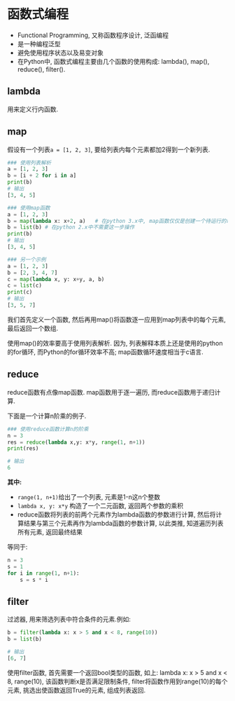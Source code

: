 # 函数式编程

- Functional Programming, 又称函数程序设计, 泛函编程
- 是一种编程泛型
- 避免使用程序状态以及易变对象
- 在Python中, 函数式编程主要由几个函数的使用构成: lambda(), map(), reduce(), filter().

## lambda

用来定义行内函数.

## map

假设有一个列表`a = [1, 2, 3]`, 要给列表内每个元素都加2得到一个新列表.

```python
### 使用列表解析
a = [1, 2, 3]
b = [i + 2 for i in a]
print(b)
# 输出
[3, 4, 5]

### 使用map函数
a = [1, 2, 3]
b = map(lambda x: x+2, a)	# 在python 3.x中, map函数仅仅是创建一个待运行的命令容器, 只有其他函数调用它时才会返回结果; 在python 2.x中直接返回结果
b = list(b)	# 在python 2.x中不需要这一步操作
print(b)
# 输出
[3, 4, 5]

### 另一个示例
a = [1, 2, 3]
b = [2, 3, 4, 7]
c = map(lambda x, y: x+y, a, b)
c = list(c)
print(c)
# 输出
[3, 5, 7]
```

我们首先定义一个函数, 然后再用map()将函数逐一应用到map列表中的每个元素, 最后返回一个数组.

使用map()的效率要高于使用列表解析. 因为, 列表解释本质上还是使用的python的for循环, 而Python的for循环效率不高; map函数循环速度相当于c语言.

## reduce

reduce函数有点像map函数. map函数用于逐一遍历, 而reduce函数用于递归计算.

下面是一个计算n阶乘的例子.

```python
### 使用reduce函数计算n的阶乘
n = 3
res = reduce(lambda x,y: x*y, range(1, n+1))
print(res)

# 输出
6
```

**其中:**

- `range(1, n+1)`给出了一个列表, 元素是1-n这n个整数
- `lambda x, y: x*y` 构造了一个二元函数, 返回两个参数的乘积
- reduce函数将列表的前两个元素作为lambda函数的参数进行计算, 然后将计算结果与第三个元素再作为lambda函数的参数计算, 以此类推, 知道遍历列表所有元素, 返回最终结果

等同于:

```python
n = 3
s = 1
for i in range(1, n+1):
    s = s * i
```

## filter

过滤器, 用来筛选列表中符合条件的元素.例如:

```python
b = filter(lambda x: x > 5 and x < 8, range(10))
b = list(b)

# 输出
[6, 7]
```

使用filter函数, 首先需要一个返回bool类型的函数, 如上: lambda x: x > 5 and x < 8, range(10), 该函数判断x是否满足限制条件, filter将函数作用到range(10)的每个元素, 挑选出使函数返回True的元素, 组成列表返回.